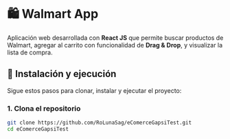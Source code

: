 # 🛍️ Walmart App

Aplicación web desarrollada con **React JS** que permite buscar productos de Walmart, agregar al carrito con funcionalidad de **Drag & Drop**, y visualizar la lista de compra.

## 🚀 Instalación y ejecución

Sigue estos pasos para clonar, instalar y ejecutar el proyecto:

### 1. Clona el repositorio

```bash
git clone https://github.com/RoLunaSag/eComerceGapsiTest.git
cd eComerceGapsiTest
